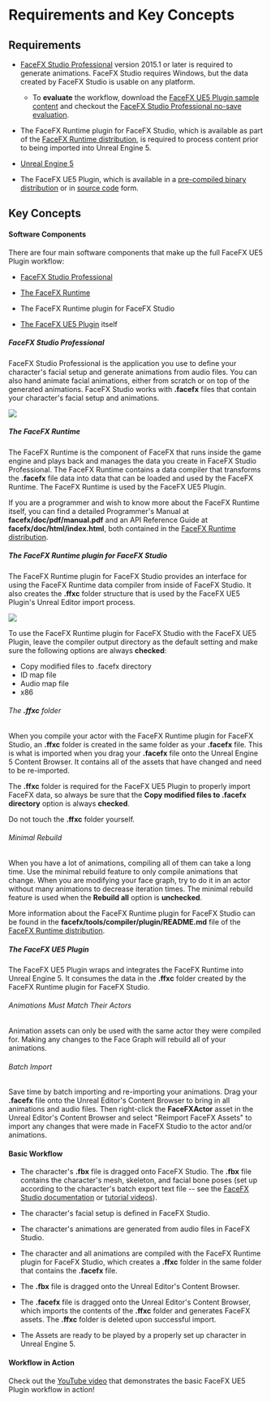 Requirements and Key Concepts
=============================

Requirements
------------

+ [FaceFX Studio Professional](https://sites.fastspring.com/facefx/checkout/fxstupro21) version 2015.1 or later is required to generate animations. FaceFX Studio requires Windows, but the data created by FaceFX Studio is usable on any platform.

    + To **evaluate** the workflow, download the [FaceFX UE5 Plugin sample content](https://unreal.facefx.com) and checkout the [FaceFX Studio Professional no-save evaluation](https://www.facefx.com/page/no-save-evaluation).

+ The FaceFX Runtime plugin for FaceFX Studio, which is available as part of the [FaceFX Runtime distribution](https://www.facefx.com/runtime-downloads), is required to process content prior to being imported into Unreal Engine 5.

+ [Unreal Engine 5](https://www.unrealengine.com)

+ The FaceFX UE5 Plugin, which is available in a [pre-compiled binary distribution](https://unreal.facefx.com) or in [source code](https://www.github.com/FaceFX/FaceFX-UE5) form.

Key Concepts
------------

#### Software Components

There are four main software components that make up the full FaceFX UE5 Plugin workflow:

+ [FaceFX Studio Professional](https://sites.fastspring.com/facefx/checkout/fxstupro15)

+ [The FaceFX Runtime](https://www.facefx.com/runtime-downloads)

+ The FaceFX Runtime plugin for FaceFX Studio

+ [The FaceFX UE5 Plugin](https://unreal.facefx.com) itself

##### FaceFX Studio Professional

FaceFX Studio Professional is the application you use to define your character's facial setup and generate animations from audio files. You can also hand animate facial animations, either from scratch or on top of the generated animations. FaceFX Studio works with **.facefx** files that contain your character's facial setup and animations.

![](Images/FaceFXStudioProfessional.png)

##### The FaceFX Runtime

The FaceFX Runtime is the component of FaceFX that runs inside the game engine and plays back and manages the data you create in FaceFX Studio Professional. The FaceFX Runtime contains a data compiler that transforms the **.facefx** file data into data that can be loaded and used by the FaceFX Runtime. The FaceFX Runtime is used by the FaceFX UE5 Plugin.

If you are a programmer and wish to know more about the FaceFX Runtime itself, you can find a detailed Programmer's Manual at **facefx/doc/pdf/manual.pdf** and an API Reference Guide at **facefx/doc/html/index.html**, both contained in the [FaceFX Runtime distribution](https://www.facefx.com/runtime-downloads).

##### The FaceFX Runtime plugin for FaceFX Studio

The FaceFX Runtime plugin for FaceFX Studio provides an interface for using the FaceFX Runtime data compiler from inside of FaceFX Studio. It also creates the **.ffxc** folder structure that is used by the FaceFX UE5 Plugin's Unreal Editor import process.

![](Images/FaceFXRuntimePythonPlugin.png)

To use the FaceFX Runtime plugin for FaceFX Studio with the FaceFX UE5 Plugin, leave the compiler output directory as the default setting and make sure the following options are always **checked**:

+ Copy modified files to .facefx directory
+ ID map file
+ Audio map file
+ x86

###### The **.ffxc** folder

When you compile your actor with the FaceFX Runtime plugin for FaceFX Studio, an **<actorname>.ffxc** folder is created in the same folder as your **.facefx** file. This is what is imported when you drag your **.facefx** file onto the Unreal Engine 5 Content Browser. It contains all of the assets that have changed and need to be re-imported.

The **.ffxc** folder is required for the FaceFX UE5 Plugin to properly import FaceFX data, so always be sure that the **Copy modified files to .facefx directory** option is always **checked**.

Do not touch the **.ffxc** folder yourself.

###### Minimal Rebuild

When you have a lot of animations, compiling all of them can take a long time. Use the minimal rebuild feature to only compile animations that change.  When you are modifying your face graph, try to do it in an actor without many animations to decrease iteration times. The minimal rebuild feature is used when the **Rebuild all** option is **unchecked**.

More information about the FaceFX Runtime plugin for FaceFX Studio can be found in the **facefx/tools/compiler/plugin/README.md** file of the [FaceFX Runtime distribution](https://www.facefx.com/runtime-downloads).

##### The FaceFX UE5 Plugin

The FaceFX UE5 Plugin wraps and integrates the FaceFX Runtime into Unreal Engine 5. It consumes the data in the **.ffxc** folder created by the FaceFX Runtime plugin for FaceFX Studio.

###### Animations Must Match Their Actors

Animation assets can only be used with the same actor they were compiled for. Making any changes to the Face Graph will rebuild all of your animations.

###### Batch Import

Save time by batch importing and re-importing your animations. Drag your **.facefx** file onto the Unreal Editor's Content Browser to bring in all animations and audio files. Then right-click the **FaceFXActor** asset in the Unreal Editor's Content Browser and select "Reimport FaceFX Assets" to import any changes that were made in FaceFX Studio to the actor and/or animations.

#### Basic Workflow

+ The character's **.fbx** file is dragged onto FaceFX Studio. The **.fbx** file contains the character's mesh, skeleton, and facial bone poses (set up according to the character's batch export text file -- see the [FaceFX Studio documentation](https://www.facefx.com/FaceFXDocumentation.php) or [tutorial videos](https://www.facefx.com/video-tutorials)).

+ The character's facial setup is defined in FaceFX Studio.

+ The character's animations are generated from audio files in FaceFX Studio.

+ The character and all animations are compiled with the FaceFX Runtime plugin for FaceFX Studio, which creates a **.ffxc** folder in the same folder that contains the **.facefx** file.

+ The **.fbx** file is dragged onto the Unreal Editor's Content Browser.

+ The **.facefx** file is dragged onto the Unreal Editor's Content Browser, which imports the contents of the **.ffxc** folder and generates FaceFX assets. The **.ffxc** folder is deleted upon successful import.

+ The Assets are ready to be played by a properly set up character in Unreal Engine 5.

#### Workflow in Action

Check out the [YouTube video](https://www.youtube.com/watch?v=fCfJLtJLpnU) that demonstrates the basic FaceFX UE5 Plugin workflow in action!
